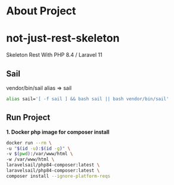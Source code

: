# About Project
# not-just-rest-skeleton
Skeleton Rest With PHP 8.4 / Laravel 11

## Sail
vendor/bin/sail alias => sail
````sh
alias sail='[ -f sail ] && bash sail || bash vendor/bin/sail'
````
## Run Project

**1. Docker php image for composer install**
````sh
docker run --rm \
-u "$(id -u):$(id -g)" \
-v $(pwd):/var/www/html \
-w /var/www/html \
laravelsail/php84-composer:latest \
laravelsail/php84-composer:latest \
composer install --ignore-platform-reqs
````
